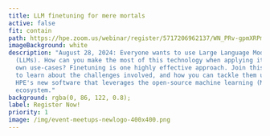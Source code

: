 ```yaml
---
title: LLM finetuning for mere mortals
active: false
fit: contain
path: https://hpe.zoom.us/webinar/register/5717206962137/WN_PRv-gpmXRPmNVfQFaoEGNg
imageBackground: white
description: "August 28, 2024: Everyone wants to use Large Language Models
  (LLMs). How can you make the most of this technology when applying it to your
  own use-cases? Finetuning is one highly effective approach. Join this session
  to learn about the challenges involved, and how you can tackle them using
  HPE's new software that leverages the open-source machine learning (ML)
  ecosystem."
background: rgba(0, 86, 122, 0.8);
label: Register Now!
priority: 1
image: /img/event-meetups-newlogo-400x400.png
---
```

